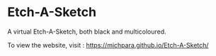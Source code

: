 # **Etch-A-Sketch**

A virtual Etch-A-Sketch, both black and multicoloured.

To view the website, visit : https://michpara.github.io/Etch-A-Sketch/
